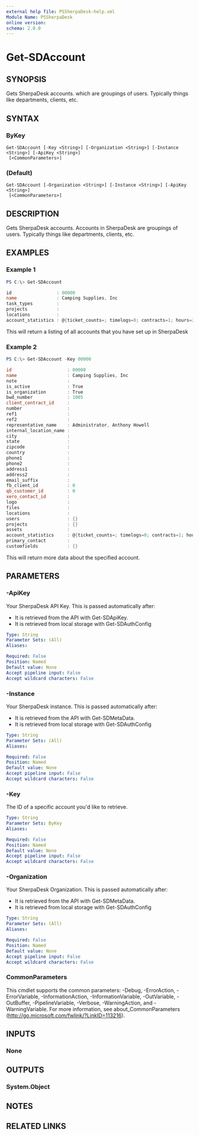 ```yaml
---
external help file: PSSherpaDesk-help.xml
Module Name: PSSherpaDesk
online version:
schema: 2.0.0
---
```


# Get-SDAccount

## SYNOPSIS
Gets SherpaDesk accounts. which are groupings of users. Typically things like departments, clients, etc.

## SYNTAX

### ByKey
```
Get-SDAccount [-Key <String>] [-Organization <String>] [-Instance <String>] [-ApiKey <String>]
 [<CommonParameters>]
```

### (Default)
```
Get-SDAccount [-Organization <String>] [-Instance <String>] [-ApiKey <String>]
 [<CommonParameters>]
```

## DESCRIPTION
Gets SherpaDesk accounts. Accounts in SherpaDesk are groupings of users. Typically things like departments, clients, etc.

## EXAMPLES

### Example 1
```powershell
PS C:\> Get-SDAccount

id                 : 00000
name               : Camping Supplies, Inc
task_types         :
projects           :
locations          :
account_statistics : @{ticket_counts=; timelogs=0; contracts=1; hours=2.0000; expenses=0}
```

This will return a listing of all accounts that you have set up in SherpaDesk

### Example 2
```powershell
PS C:\> Get-SDAccount -Key 00000

id                     : 00000
name                   : Camping Supplies, Inc
note                   :
is_active              : True
is_organization        : True
bwd_number             : 1005
client_contract_id     :
number                 :
ref1                   :
ref2                   :
representative_name    : Administrator, Anthony Howell
internal_location_name :
city                   :
state                  :
zipcode                :
country                :
phone1                 :
phone2                 :
address1               :
address2               :
email_suffix           :
fb_client_id           : 0
qb_customer_id         : 0
xero_contact_id        :
logo                   :
files                  :
locations              :
users                  : {}
projects               : {}
assets                 :
account_statistics     : @{ticket_counts=; timelogs=0; contracts=1; hours=2.0000; expenses=0}
primary_contact        :
customfields           : {}
```

This will return more data about the specified account.

## PARAMETERS

### -ApiKey
Your SherpaDesk API Key. This is passed automatically after:

- It is retrieved from the API with Get-SDApiKey.
- It is retrieved from local storage with Get-SDAuthConfig

```yaml
Type: String
Parameter Sets: (All)
Aliases:

Required: False
Position: Named
Default value: None
Accept pipeline input: False
Accept wildcard characters: False
```

### -Instance
Your SherpaDesk instance. This is passed automatically after:

- It is retrieved from the API with Get-SDMetaData.
- It is retrieved from local storage with Get-SDAuthConfig

```yaml
Type: String
Parameter Sets: (All)
Aliases:

Required: False
Position: Named
Default value: None
Accept pipeline input: False
Accept wildcard characters: False
```

### -Key
The ID of a specific account you'd like to retrieve.

```yaml
Type: String
Parameter Sets: ByKey
Aliases:

Required: False
Position: Named
Default value: None
Accept pipeline input: False
Accept wildcard characters: False
```

### -Organization
Your SherpaDesk Organization. This is passed automatically after:

- It is retrieved from the API with Get-SDMetaData.
- It is retrieved from local storage with Get-SDAuthConfig

```yaml
Type: String
Parameter Sets: (All)
Aliases:

Required: False
Position: Named
Default value: None
Accept pipeline input: False
Accept wildcard characters: False
```

### CommonParameters
This cmdlet supports the common parameters: -Debug, -ErrorAction, -ErrorVariable, -InformationAction, -InformationVariable, -OutVariable, -OutBuffer, -PipelineVariable, -Verbose, -WarningAction, and -WarningVariable.
For more information, see about_CommonParameters (http://go.microsoft.com/fwlink/?LinkID=113216).

## INPUTS

### None

## OUTPUTS

### System.Object
## NOTES

## RELATED LINKS
